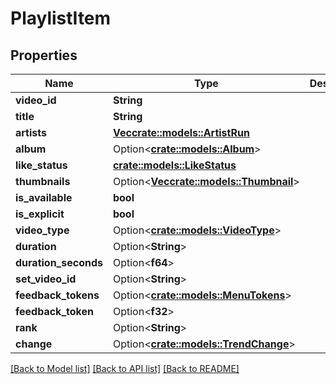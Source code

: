 # PlaylistItem

## Properties

Name | Type | Description | Notes
------------ | ------------- | ------------- | -------------
**video_id** | **String** |  | 
**title** | **String** |  | 
**artists** | [**Vec<crate::models::ArtistRun>**](ArtistRun.md) |  | 
**album** | Option<[**crate::models::Album**](Album.md)> |  | 
**like_status** | [**crate::models::LikeStatus**](LikeStatus.md) |  | 
**thumbnails** | Option<[**Vec<crate::models::Thumbnail>**](Thumbnail.md)> |  | 
**is_available** | **bool** |  | 
**is_explicit** | **bool** |  | 
**video_type** | Option<[**crate::models::VideoType**](VideoType.md)> |  | 
**duration** | Option<**String**> |  | 
**duration_seconds** | Option<**f64**> |  | 
**set_video_id** | Option<**String**> |  | 
**feedback_tokens** | Option<[**crate::models::MenuTokens**](MenuTokens.md)> |  | 
**feedback_token** | Option<**f32**> |  | 
**rank** | Option<**String**> |  | 
**change** | Option<[**crate::models::TrendChange**](TrendChange.md)> |  | 

[[Back to Model list]](../README.md#documentation-for-models) [[Back to API list]](../README.md#documentation-for-api-endpoints) [[Back to README]](../README.md)


